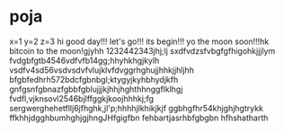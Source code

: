 # poja
x=1
y=2
z=3
hi
good day!!!
let's go!!!
its begin!!!
yo the moon soon!!!hk
bitcoin to the moon!gjyhh
1232442343jhj;lj
sxdfvdzsfvbgfgfhigohkjjjlym
fvdgbfgtb4546vdfvfb14gg;hhyhkhgjkylh
vsdfv4sd56vsdvsdvfvlujklvfdvggrhghujjhhkjjhljhh
bfgbfedhrh572bdcfgbnbgl;ktygyjkyhbhydjkfh
 gnfgsnfgbnazfgbbfgblujjjkjhhjhghthhnggflklhgj
fvdfl,vjknsovl2546bjlffggkjkoojhhhkj;fg
sergwerghehetfllj6jfhghk,jl'p;hhhhjlkhikjkjf
ggbhgfhr54khjghjhgtrykk
ffkhhjdgghbumhghjgjhngJHfgigfbn
fehbartjasrhbfgbgbn
hfhshatharth
